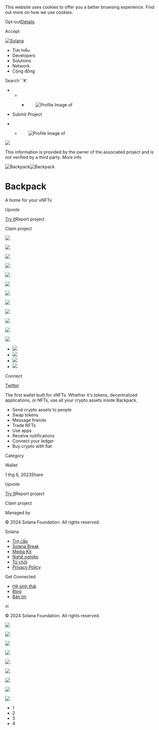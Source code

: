 This website uses cookies to offer you a better browsing experience. Find out
more on how we use cookies.

Opt-out[Details](/vi/privacy-policy#collection-of-information)

Accept

[![Solana](/_next/static/media/logotype.e4df684f.svg)](/vi)

  * Tìm hiểu
  * Developers
  * Solutions
  * Network
  * Cộng đồng 

Search```K`

  *   *   * ![](data:image/svg+xml,%3csvg%20xmlns=%27http://www.w3.org/2000/svg%27%20version=%271.1%27%20width=%2728%27%20height=%2728%27/%3e)![Profile Image of ](/_next/static/media/ecosystem_user.7ebb52fa.svg)

  * Submit Project
  *   * ![](data:image/svg+xml,%3csvg%20xmlns=%27http://www.w3.org/2000/svg%27%20version=%271.1%27%20width=%2728%27%20height=%2728%27/%3e)![Profile Image of ](/_next/static/media/ecosystem_user.7ebb52fa.svg)

![](/_next/image?url=%2F_next%2Fstatic%2Fmedia%2Fhero.631479cd.png&w=3840&q=75)

This information is provided by the owner of the associated project and is not
verified by a third party. More info

![Backpack](/_next/image?url=%2Fapi%2Fprojectimg%2Fcljn7tloh0008l50fextdpfd9%3Ftype%3DLOGO&w=3840&q=75)![Backpack](/_next/image?url=%2Fapi%2Fprojectimg%2Fcljn7tloh0008l50fextdpfd9%3Ftype%3DLOGO&w=3840&q=75)

# Backpack

A home for your xNFTs

Upvote

[Try It](https://www.backpack.app/)Report project

Claim project

![](/api/projectimg/cljn7tloh0008l50fextdpfd9?type=IMG&number=0)

![](/api/projectimg/cljn7tloh0008l50fextdpfd9?type=IMG&number=1)

![](/api/projectimg/cljn7tloh0008l50fextdpfd9?type=IMG&number=2)

![](/api/projectimg/cljn7tloh0008l50fextdpfd9?type=IMG&number=3)

![](/api/projectimg/cljn7tloh0008l50fextdpfd9?type=IMG&number=0)

![](/api/projectimg/cljn7tloh0008l50fextdpfd9?type=IMG&number=1)

![](/api/projectimg/cljn7tloh0008l50fextdpfd9?type=IMG&number=2)

![](/api/projectimg/cljn7tloh0008l50fextdpfd9?type=IMG&number=3)

![](/api/projectimg/cljn7tloh0008l50fextdpfd9?type=IMG&number=0)

![](/api/projectimg/cljn7tloh0008l50fextdpfd9?type=IMG&number=1)

![](/api/projectimg/cljn7tloh0008l50fextdpfd9?type=IMG&number=2)

![](/api/projectimg/cljn7tloh0008l50fextdpfd9?type=IMG&number=3)

  * ![](/_next/image?url=%2Fapi%2Fprojectimg%2Fcljn7tloh0008l50fextdpfd9%3Ftype%3DIMG%26number%3D0&w=3840&q=75)
  * ![](/_next/image?url=%2Fapi%2Fprojectimg%2Fcljn7tloh0008l50fextdpfd9%3Ftype%3DIMG%26number%3D1&w=3840&q=75)
  * ![](/_next/image?url=%2Fapi%2Fprojectimg%2Fcljn7tloh0008l50fextdpfd9%3Ftype%3DIMG%26number%3D2&w=3840&q=75)
  * ![](/_next/image?url=%2Fapi%2Fprojectimg%2Fcljn7tloh0008l50fextdpfd9%3Ftype%3DIMG%26number%3D3&w=3840&q=75)

Connect

[Twitter](https://twitter.com/Backpack)

The first wallet built for xNFTs. Whether it's tokens, decentralized
applications, or NFTs, use all your crypto assets inside Backpack.

  * Send crypto assets to people
  * Swap tokens
  * Message friends
  * Trade NFTs
  * Use apps
  * Receive notifications
  * Connect your ledger
  * Buy crypto with fiat

Category

Wallet

1 thg 6, 2023Share

Upvote

[Try It](https://www.backpack.app/)Report project

Claim project

Managed by

[](/vi)

[](/youtube)[](/twitter)[](/discord)[](/reddit)[](/github)[](/telegram)

© 2024 Solana Foundation. All rights reserved.

Solana

  * [Trợ cấp](https://solana.org/grants)
  * [Solana Break](https://break.solana.com/)
  * [Media Kit](/vi/branding)
  * [Nghề nghiệp ](https://jobs.solana.com/)
  * [Từ chối](/vi/tos)
  * [Privacy Policy](/vi/privacy-policy)

Get Connected

  * [Hệ sinh thái](/vi/ecosystem)
  * [Blog](/vi/news)
  * [Bản tin](/vi/newsletter)

vi

© 2024 Solana Foundation. All rights reserved.

![](/api/projectimg/cljn7tloh0008l50fextdpfd9?type=IMG&number=3)

![](/api/projectimg/cljn7tloh0008l50fextdpfd9?type=IMG&number=0)

![](/api/projectimg/cljn7tloh0008l50fextdpfd9?type=IMG&number=1)

![](/api/projectimg/cljn7tloh0008l50fextdpfd9?type=IMG&number=2)

![](/api/projectimg/cljn7tloh0008l50fextdpfd9?type=IMG&number=3)

![](/api/projectimg/cljn7tloh0008l50fextdpfd9?type=IMG&number=0)

![](/api/projectimg/cljn7tloh0008l50fextdpfd9?type=IMG&number=1)

![](/api/projectimg/cljn7tloh0008l50fextdpfd9?type=IMG&number=2)

![](/api/projectimg/cljn7tloh0008l50fextdpfd9?type=IMG&number=3)

  * 1
  * 2
  * 3
  * 4

